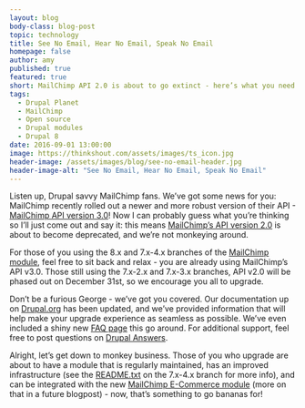 ```yaml
---
layout: blog
body-class: blog-post
topic: technology
title: See No Email, Hear No Email, Speak No Email
homepage: false
author: amy
published: true
featured: true
short: MailChimp API 2.0 is about to go extinct - here’s what you need to know.
tags:
  - Drupal Planet
  - MailChimp
  - Open source
  - Drupal modules
  - Drupal 8
date: 2016-09-01 13:00:00
image: https://thinkshout.com/assets/images/ts_icon.jpg
header-image: /assets/images/blog/see-no-email-header.jpg
header-image-alt: "See No Email, Hear No Email, Speak No Email"
---
```

Listen up, Drupal savvy MailChimp fans. We’ve got some news for you: MailChimp recently rolled out a newer and more robust version of their API - [MailChimp API version 3.0](http://developer.mailchimp.com/documentation/mailchimp/)! Now I can probably guess what you’re thinking so I’ll just come out and say it: this means [MailChimp’s API version 2.0](https://apidocs.mailchimp.com/api/2.0/) is about to become deprecated, and we’re not monkeying around.

For those of you using the 8.x and 7.x-4.x branches of the [MailChimp module](https://www.drupal.org/project/mailchimp), feel free to sit back and relax - you are already using MailChimp’s API v3.0. Those still using the 7.x-2.x and 7.x-3.x branches, API v2.0 will be phased out on December 31st, so we encourage you all to upgrade. 

Don’t be a furious George - we’ve got you covered. Our documentation up on [Drupal.org](https://www.drupal.org/project/mailchimp) has been updated, and we’ve provided information that will help make your upgrade experience as seamless as possible. We’ve even included a shiny new [FAQ page](https://www.drupal.org/node/2793241) this go around. For additional support, feel free to post questions on [Drupal Answers](http://drupal.stackexchange.com/questions/tagged/mailchimp).

Alright, let’s get down to monkey business. Those of you who upgrade are about to have a module that is regularly maintained, has an improved infrastructure (see the [README.txt](http://cgit.drupalcode.org/mailchimp/tree/README.txt) on the 7.x-4.x branch for more info), and can be integrated with the new [MailChimp E-Commerce module](https://www.drupal.org/project/mailchimp_ecommerce) (more on that in a future blogpost) - now, that’s something to go bananas for!
